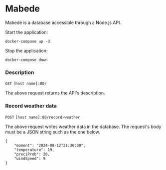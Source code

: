 # Mabede

Mabede is a database accessible through a Node.js API.

Start the application:
```
docker-compose up -d
```

Stop the application:
```
docker-compose down
```

### Description

`GET` `[host name]:80/`

The above request returns the API's description.

### Record weather data

`POST` `[host name]:80/record-weather`

The above request writes weather data in the database.
The request's body must be a JSON string such as the one below.

```
{
    "moment": "2024-08-12T21:30:00",
    "temperature": 19,
    "preciProb": 20,
    "windSpeed": 9
}
```
